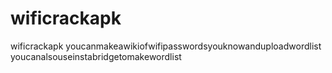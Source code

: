 # wificrackapk
wificrackapk
youcanmakeawikiofwifipasswordsyouknowanduploadwordlist
youcanalsouseinstabridgetomakewordlist
